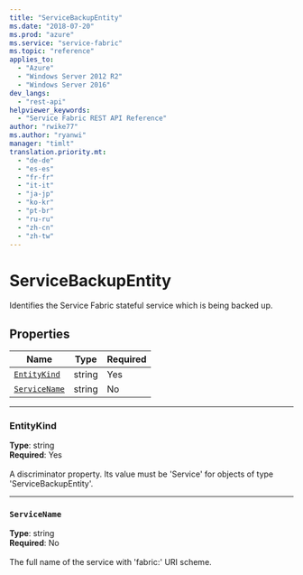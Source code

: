 ```yaml
---
title: "ServiceBackupEntity"
ms.date: "2018-07-20"
ms.prod: "azure"
ms.service: "service-fabric"
ms.topic: "reference"
applies_to: 
  - "Azure"
  - "Windows Server 2012 R2"
  - "Windows Server 2016"
dev_langs: 
  - "rest-api"
helpviewer_keywords: 
  - "Service Fabric REST API Reference"
author: "rwike77"
ms.author: "ryanwi"
manager: "timlt"
translation.priority.mt: 
  - "de-de"
  - "es-es"
  - "fr-fr"
  - "it-it"
  - "ja-jp"
  - "ko-kr"
  - "pt-br"
  - "ru-ru"
  - "zh-cn"
  - "zh-tw"
---
```

# ServiceBackupEntity

Identifies the Service Fabric stateful service which is being backed up.

## Properties
| Name | Type | Required |
| --- | --- | --- |
| [`EntityKind`](#entitykind) | string | Yes |
| [`ServiceName`](#servicename) | string | No |

____
### EntityKind
__Type__: string <br/>
__Required__: Yes <br/>
<br/>
A discriminator property. Its value must be 'Service' for objects of type 'ServiceBackupEntity'.

____
### `ServiceName`
__Type__: string <br/>
__Required__: No<br/>
<br/>
The full name of the service with 'fabric:' URI scheme.
